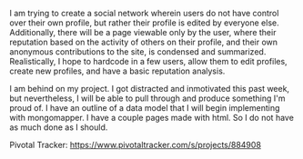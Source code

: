 I am trying to create a social network wherein users do not have control over their own profile, but rather their profile is edited by everyone else. Additionally, there will be a page viewable only by the user, where their reputation based on the activity of others on their profile, and their own anonymous contributions to the site, is condensed and summarized. Realistically, I hope to hardcode in a few users, allow them to edit profiles, create new profiles, and have a basic reputation analysis.

I am behind on my project. I got distracted and inmotivated this past week, but nevertheless, I will be able to pull through and produce something I'm proud of. I have an outline of a data model that I will begin implementing with mongomapper. I have a couple pages made with html. So I do not have as much done as I should.

Pivotal Tracker: https://www.pivotaltracker.com/s/projects/884908